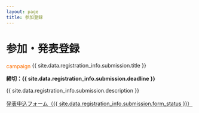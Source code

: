 ```yaml
---
layout: page
title: 参加登録
---
```


<h1 class="section-title">参加・発表登録</h1>

<div class="grid grid-2">
    <div class="card">
        <div class="card-title">
            <span class="material-icons" style="color: #ff6f00; vertical-align: middle;">campaign</span>
            {{ site.data.registration_info.submission.title }}
        </div>
        <div class="card-content">
            <p><strong>締切：{{ site.data.registration_info.submission.deadline }}</strong></p>
            <p>{{ site.data.registration_info.submission.description }}</p>
            <div style="margin-top: 1rem;">
                <a href="{{ site.data.registration_info.submission.form_url }}" class="btn btn-accent">発表申込フォーム（{{ site.data.registration_info.submission.form_status }}）</a>
            </div>
        </div>
    </div>

</div>

<!-- <div class="card">
    <div class="card-title">登録の流れ</div>
    <div class="card-content">
        <ol style="line-height: 2;">
            <li><strong>発表申込</strong>（発表者のみ）- {{ site.data.registration_info.submission.deadline | split: "（" | first }}まで</li>
            <li><strong>発表採択通知</strong> - 8月上旬</li>
            <li><strong>参加登録</strong>（全参加者）- {{ site.data.registration_info.registration.deadline | split: "（" | first }}まで</li>
            <li><strong>予稿提出</strong>（発表者のみ）- {{ site.data.registration_info.proceedings.deadline }}まで</li>
        </ol>
    </div>
</div> -->

<!-- <div class="card">
    <div class="card-title">発表申込について</div>
    <div class="card-content">
        <h4>申込に必要な情報</h4>
        <ul>
            {% for req in site.data.registration_info.submission_requirements %}
            <li>{{ req }}</li>
            {% endfor %}
        </ul>
        
        <h4>発表形式</h4>
        <p><strong>{{ site.data.event_info.presentation_formats.oral.name }}：</strong>{{ site.data.event_info.presentation_formats.oral.duration }}</p>
        <p><strong>{{ site.data.event_info.presentation_formats.poster.name }}：</strong>{{ site.data.event_info.presentation_formats.poster.format }}、コアタイム{{ site.data.event_info.presentation_formats.poster.core_time }}</p>
    </div>
</div>

<div class="card">
    <div class="card-title">予稿について</div>
    <div class="card-content">
        <p>発表が採択された方は、以下の形式で予稿を提出してください：</p>
        <ul>
            <li>{{ site.data.registration_info.proceedings.page_limit }}</li>
            <li>{{ site.data.registration_info.proceedings.format }}</li>
            <li>{{ site.data.registration_info.proceedings.template }}</li>
        </ul>
    </div>
</div>

<div class="card" style="background-color: #e3f2fd;">
    <div class="card-title">注意事項</div>
    <div class="card-content">
        <ul>
            {% for note in site.data.registration_info.notes %}
            <li>{{ note }}</li>
            {% endfor %}
        </ul>
    </div>
</div> -->
